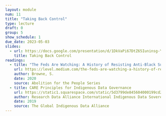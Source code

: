```yaml
---
layout: module
num: 11
title: "Taking Back Control"
type: lecture
draft: 0
group: 5
show_schedule: 1
due_date: 2023-05-03
slides:
  - url: https://docs.google.com/presentation/d/1DkVaPi67DtZ65Iuninsg-YkoHMevXCxJAIXj8VU4O3w/edit?usp=share_link
    title: Taking Back Control
readings:
  - title: "The Feds Are Watching: A History of Resisting Anti-Black Surveillance"
    url: https://level.medium.com/the-feds-are-watching-a-history-of-resisting-anti-black-surveillance-b2242d6ceaad
    author: Browne, S.
    date: 2020
    source: Abolition for the People Series
  - title: CARE Principles for Indigenous Data Governance
    url: https://static1.squarespace.com/static/5d3799de845604000199cd24/t/6397b363b502ff481fce6baf/1670886246948/CARE%2BPrinciples_One%2BPagers%2BFINAL_Oct_17_2019.pdf
    author: Research Data Alliance International Indigenous Data Sovereignty Interest Group
    date: 2019
    source: The Global Indigenous Data Alliance
---
```

